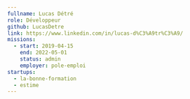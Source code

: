 ```yaml
---
fullname: Lucas Détré
role: Développeur
github: LucasDetre
link: https://www.linkedin.com/in/lucas-d%C3%A9tr%C3%A9/
missions:
  - start: 2019-04-15
    end: 2022-05-01
    status: admin
    employer: pole-emploi
startups:
  - la-bonne-formation
  - estime
---
```

